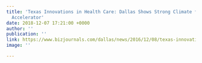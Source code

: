 ```yaml
---
title: 'Texas Innovations in Health Care: Dallas Shows Strong Climate for Healthcare
  Accelerator'
date: 2018-12-07 17:21:00 +0000
author: ''
publication: ''
link: https://www.bizjournals.com/dallas/news/2016/12/08/texas-innovations-in-health-care-dallas-shows.html
image: ''

---
```

